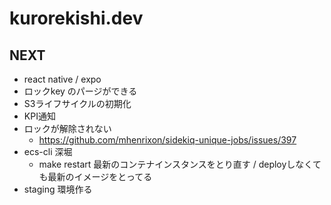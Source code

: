 # kurorekishi.dev

## NEXT

- react native / expo
- ロックkey のパージができる
- S3ライフサイクルの初期化
- KPI通知
- ロックが解除されない
  - https://github.com/mhenrixon/sidekiq-unique-jobs/issues/397
- ecs-cli 深堀
  - make restart 最新のコンテナインスタンスをとり直す / deployしなくても最新のイメージをとってる
- staging 環境作る

